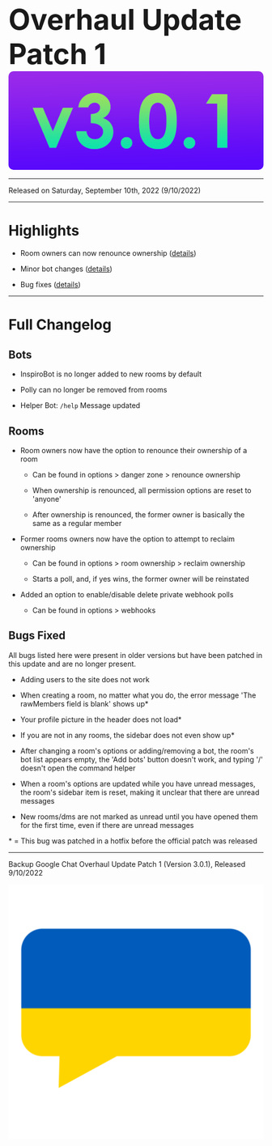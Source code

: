 
<h1 style="font-size:4em;margin-bottom:0;">Overhaul Update Patch 1</h1>
<img src="/public/v3.0.1.png" height="5%" style="border-radius:10px">

<hr>

Released on Saturday, September 10th, 2022 (9/10/2022)

<hr>

# Highlights

- Room owners can now renounce ownership ([details](#rooms))

- Minor bot changes ([details](#bots))

- Bug fixes ([details](#bugs-fixed))

<hr>

# Full Changelog

## Bots

- InspiroBot is no longer added to new rooms by default

- Polly can no longer be removed from rooms

- Helper Bot: `/help` Message updated

## Rooms

- Room owners now have the option to renounce their ownership of a room

  - Can be found in options > danger zone > renounce ownership

  - When ownership is renounced, all permission options are reset to 'anyone'

  - After ownership is renounced, the former owner is basically the same as a regular member

- Former rooms owners now have the option to attempt to reclaim ownership

  - Can be found in options > room ownership > reclaim ownership

  - Starts a poll, and, if yes wins, the former owner will be reinstated

- Added an option to enable/disable delete private webhook polls

  - Can be found in options > webhooks

## Bugs Fixed

All bugs listed here were present in older versions but have been patched in this update and are no longer present.

- Adding users to the site does not work

- When creating a room, no matter what you do, the error message 'The rawMembers field is blank' shows up*

- Your profile picture in the header does not load*

- If you are not in any rooms, the sidebar does not even show up*

- After changing a room's options or adding/removing a bot, the room's bot list appears empty, the 'Add bots' button doesn't work, and typing '/' doesn't open the command helper

- When a room's options are updated while you have unread messages, the room's sidebar item is reset, making it unclear that there are unread messages

- New rooms/dms are not marked as unread until you have opened them for the first time, even if there are unread messages

\* = This bug was patched in a hotfix before the official patch was released

<hr>

Backup Google Chat Overhaul Update Patch 1 (Version 3.0.1), Released 9/10/2022

<a href="../../chat"><img src="../public/favicon.png" height="10%" /></a>
